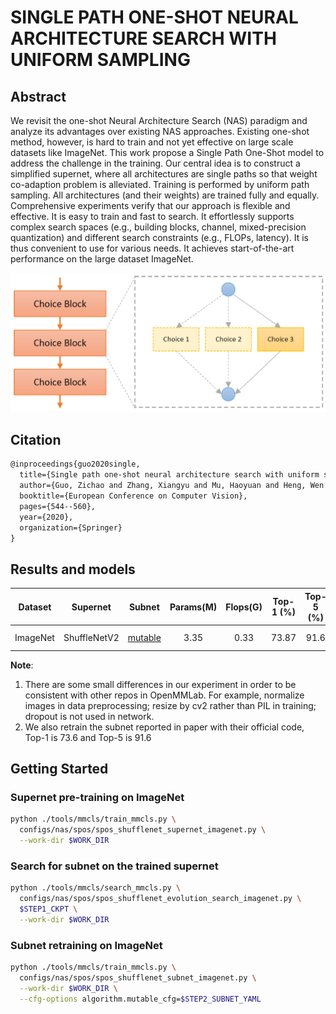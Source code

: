# SINGLE PATH ONE-SHOT NEURAL ARCHITECTURE SEARCH WITH UNIFORM SAMPLING


## Abstract

We revisit the one-shot Neural Architecture Search (NAS) paradigm and analyze its advantages over existing NAS approaches. Existing one-shot method, however, is hard to train and not yet effective on large scale datasets like ImageNet. This work propose a Single Path One-Shot model to address the challenge in the training. Our central idea is to construct a simplified supernet, where all architectures are single paths so that weight co-adaption problem is alleviated. Training is performed by uniform path sampling. All architectures (and their weights) are trained fully and equally.
Comprehensive experiments verify that our approach is flexible and effective. It is easy to train and fast to search. It effortlessly supports complex search spaces (e.g., building blocks, channel, mixed-precision quantization) and different search constraints (e.g., FLOPs, latency). It is thus convenient to use for various needs. It achieves start-of-the-art performance on the large dataset ImageNet.

![pipeline](/docs/en/imgs/model_zoo/spos/pipeline.jpg)

## Citation

```latex
@inproceedings{guo2020single,
  title={Single path one-shot neural architecture search with uniform sampling},
  author={Guo, Zichao and Zhang, Xiangyu and Mu, Haoyuan and Heng, Wen and Liu, Zechun and Wei, Yichen and Sun, Jian},
  booktitle={European Conference on Computer Vision},
  pages={544--560},
  year={2020},
  organization={Springer}
}
```

## Results and models
|Dataset|       Supernet      | Subnet | Params(M) | Flops(G) | Top-1 (%) | Top-5 (%) | Config | Download | Remarks |
|:---------------------:|:---------------------:|:------:|:---------:|:--------:|:---------:|:---------:|:------:|:---------|:---------:|
|ImageNet|   ShuffleNetV2      |[mutable](https://openmmlab-share.oss-cn-hangzhou.aliyuncs.com/mmrazor/v0.1/nas/spos/spos_shufflenetv2_subnet_8xb128_in1k/spos_shufflenetv2_subnet_8xb128_in1k_flops_0.33M_acc_73.87_20211222-454627be_mutable_cfg.yaml?versionId=CAEQHxiBgICw5b6I7xciIGY5MjVmNWFhY2U5MjQzN2M4NDViYzI2YWRmYWE1YzQx)|    3.35    |  0.33        |     73.87  |    91.6   |[config](./spos_shufflenetv2_subnet_8xb128_in1k.py)|[model](https://openmmlab-share.oss-cn-hangzhou.aliyuncs.com/mmrazor/v0.1/nas/spos/spos_shufflenetv2_subnet_8xb128_in1k/spos_shufflenetv2_subnet_8xb128_in1k_flops_0.33M_acc_73.87_20211222-1f0a0b4d.pth?versionId=CAEQHxiBgIDK5b6I7xciIDM1YjIwZjQxN2UyMDRjYjA5YTM5NTBlMGNhMTdkNjI2) &#124; [log](https://openmmlab-share.oss-cn-hangzhou.aliyuncs.com/mmrazor/v0.1/nas/spos/spos_shufflenetv2_subnet_8xb128_in1k/spos_shufflenetv2_subnet_8xb128_in1k_flops_0.33M_acc_73.87_20211222-1f0a0b4d.log.json?versionId=CAEQHxiBgIDr9cuL7xciIDBmOTZiZGUyYjRiMDQ5NzhhZjY0NWUxYmUzNDlmNTg5)| MMRazor searched

**Note**:
1. There are some small differences in our experiment in order to be consistent with other repos in OpenMMLab. For example,
normalize images in data preprocessing; resize by cv2 rather than PIL in training; dropout is not used in network.
2. We also retrain the subnet reported in paper with their official code, Top-1 is 73.6 and Top-5 is 91.6
## Getting Started
### Supernet pre-training on ImageNet
```bash
python ./tools/mmcls/train_mmcls.py \
  configs/nas/spos/spos_shufflenet_supernet_imagenet.py \
  --work-dir $WORK_DIR
```
### Search for subnet on the trained supernet
```bash
python ./tools/mmcls/search_mmcls.py \
  configs/nas/spos/spos_shufflenet_evolution_search_imagenet.py \
  $STEP1_CKPT \
  --work-dir $WORK_DIR
```

### Subnet retraining on ImageNet
```bash
python ./tools/mmcls/train_mmcls.py \
  configs/nas/spos/spos_shufflenet_subnet_imagenet.py \
  --work-dir $WORK_DIR \
  --cfg-options algorithm.mutable_cfg=$STEP2_SUBNET_YAML
```
